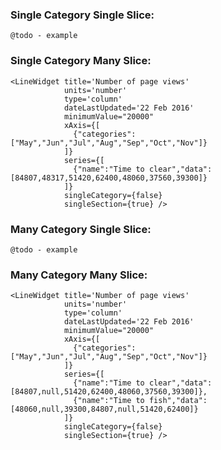 ### Single Category Single Slice:

`@todo - example`


### Single Category Many Slice:

    <LineWidget title='Number of page views'
                units='number'
                type='column'
                dateLastUpdated='22 Feb 2016'
                minimumValue="20000"
                xAxis={[
                  {"categories":["May","Jun","Jul","Aug","Sep","Oct","Nov"]}
                ]}
                series={[
                  {"name":"Time to clear","data":[84807,48317,51420,62400,48060,37560,39300]}
                ]}
                singleCategory={false} 
                singleSection={true} />
        

### Many Category Single Slice:

`@todo - example`


### Many Category Many Slice:


    <LineWidget title='Number of page views'
                units='number'
                type='column'
                dateLastUpdated='22 Feb 2016'
                minimumValue="20000"
                xAxis={[
                  {"categories":["May","Jun","Jul","Aug","Sep","Oct","Nov"]}
                ]}
                series={[
                  {"name":"Time to clear","data":[84807,null,51420,62400,48060,37560,39300]},
                  {"name":"Time to fish","data":[48060,null,39300,84807,null,51420,62400]}
                ]}
                singleCategory={false} 
                singleSection={true} />

